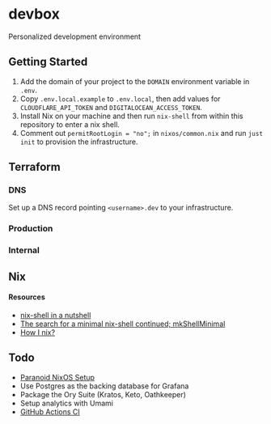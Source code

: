 # devbox
Personalized development environment

## Getting Started

1. Add the domain of your project to the `DOMAIN` environment variable in `.env`.
1. Copy `.env.local.example` to `.env.local`, then add values for `CLOUDFLARE_API_TOKEN` and `DIGITALOCEAN_ACCESS_TOKEN`.
1. Install Nix on your machine and then run `nix-shell` from within this repository to enter a nix shell.
1. Comment out `permitRootLogin = "no";` in `nixos/common.nix` and run `just init` to provision the infrastructure.

## Terraform

### DNS
Set up a DNS record pointing `<username>.dev` to your infrastructure.

### Production

### Internal

## Nix

#### Resources
- [nix-shell in a nutshell](https://thiagowfx.github.io/2022/02/nix-shell-in-a-nutshell/)
- [The search for a minimal nix-shell continued; mkShellMinimal](https://fzakaria.com/2021/08/05/the-search-for-a-minimal-nix-shell-continued-mkshellminimal.html)
- [How I nix?](https://eevie.ro/posts/2022-01-24-how-i-nix.html)

## Todo
- [Paranoid NixOS Setup](https://xeiaso.net/blog/paranoid-nixos-2021-07-18)
- Use Postgres as the backing database for Grafana
- Package the Ory Suite (Kratos, Keto, Oathkeeper)
- Setup analytics with Umami
- [GitHub Actions CI](https://nixos.org/guides/continuous-integration-github-actions.html)